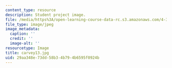 ```yaml
---
content_type: resource
description: Student project image.
file: /media/https%3A/open-learning-course-data-rc.s3.amazonaws.com/4-341-introduction-to-photography-fall-2002/29aa348e73dd58b34b794b6595f0924b_carvey13.jpg
file_type: image/jpeg
image_metadata:
  caption: ''
  credit: ''
  image-alt: ''
resourcetype: Image
title: carvey13.jpg
uid: 29aa348e-73dd-58b3-4b79-4b6595f0924b
---
```

